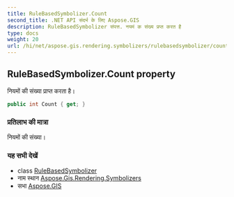 ```yaml
---
title: RuleBasedSymbolizer.Count
second_title: .NET API संदर्भ के लिए Aspose.GIS
description: RuleBasedSymbolizer संपत्त. नयमं क संख्य प्रप्त करत है
type: docs
weight: 20
url: /hi/net/aspose.gis.rendering.symbolizers/rulebasedsymbolizer/count/
---
```

## RuleBasedSymbolizer.Count property

नियमों की संख्या प्राप्त करता है।

```csharp
public int Count { get; }
```

### प्रतिलाभ की मात्रा

नियमों की संख्या।

### यह सभी देखें

* class [RuleBasedSymbolizer](../)
* नाम स्थान [Aspose.Gis.Rendering.Symbolizers](../../rulebasedsymbolizer/)
* सभा [Aspose.GIS](../../../)


